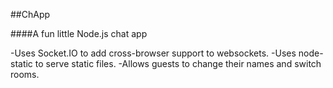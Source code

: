 ##ChApp

####A fun little Node.js chat app

-Uses Socket.IO to add cross-browser support to websockets.
-Uses node-static to serve static files.
-Allows guests to change their names and switch rooms.